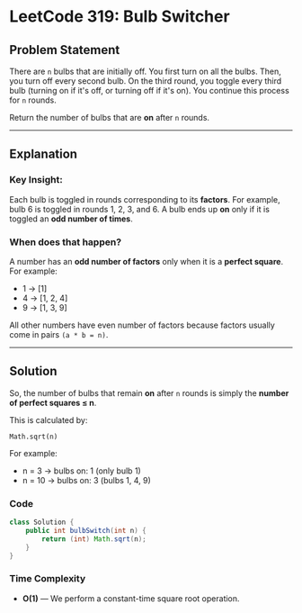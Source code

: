 
# LeetCode 319: Bulb Switcher

## Problem Statement

There are `n` bulbs that are initially off. You first turn on all the bulbs. Then, you turn off every second bulb. On the third round, you toggle every third bulb (turning on if it's off, or turning off if it's on). You continue this process for `n` rounds.

Return the number of bulbs that are **on** after `n` rounds.

---

## Explanation

### Key Insight:

Each bulb is toggled in rounds corresponding to its **factors**. For example, bulb 6 is toggled in rounds 1, 2, 3, and 6. A bulb ends up **on** only if it is toggled an **odd number of times**.

### When does that happen?

A number has an **odd number of factors** only when it is a **perfect square**. For example:

- 1 → [1]
- 4 → [1, 2, 4]
- 9 → [1, 3, 9]

All other numbers have even number of factors because factors usually come in pairs `(a * b = n)`.

---

## Solution

So, the number of bulbs that remain **on** after `n` rounds is simply the **number of perfect squares ≤ n**.

This is calculated by:

```
Math.sqrt(n)
```

For example:

- n = 3 → bulbs on: 1 (only bulb 1)
- n = 10 → bulbs on: 3 (bulbs 1, 4, 9)

### Code

```java
class Solution {
    public int bulbSwitch(int n) {
        return (int) Math.sqrt(n);
    }
}
```

### Time Complexity

- **O(1)** — We perform a constant-time square root operation.
